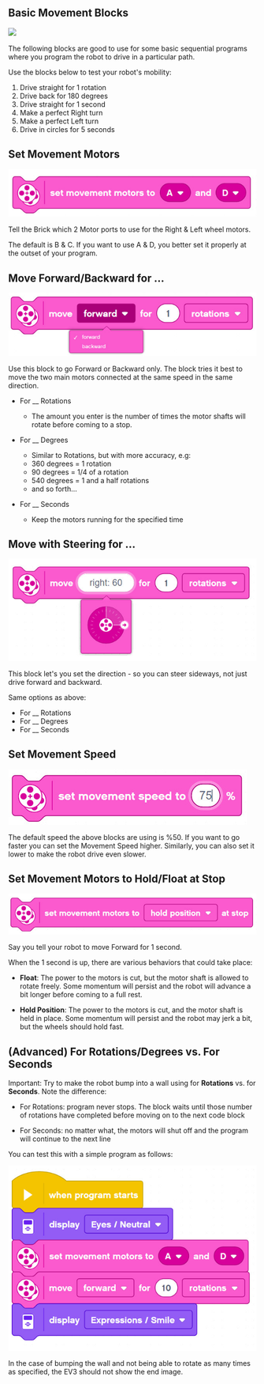 Basic Movement Blocks
---

![](images/movementtab.jpg)

The following blocks are good to use for some basic sequential programs where you program the robot to drive in a particular path.

Use the blocks below to test your robot's mobility:

1. Drive straight for 1 rotation
1. Drive back for 180 degrees
1. Drive straight for 1 second
1. Make a perfect Right turn
1. Make a perfect Left turn
1. Drive in circles for 5 seconds

## Set Movement Motors

![](images/setmovementmotors.jpg)

Tell the Brick which 2 Motor ports to use for the Right & Left wheel motors.

The default is B & C.  If you want to use A & D, you better set it properly at the outset of your program. 

## Move Forward/Backward for ...

![](images/movefwdback.jpg)

Use this block to go Forward or Backward only.
The block tries it best to move the two main motors connected at the same speed in the same direction.

- For __ Rotations
    - The amount you enter is the number of times the motor shafts will rotate before coming to a stop.  

- For __ Degrees
    - Similar to Rotations, but with more accuracy, e.g:
    - 360 degrees = 1 rotation
    - 90 degrees = 1/4 of a rotation
    - 540 degrees = 1 and a half rotations
    - and so forth...

- For __ Seconds
    - Keep the motors running for the specified time

## Move with Steering for ...

![](images/movesteering.jpg)

This block let's you set the direction - so you can steer sideways, not just drive forward and backward.

Same options as above:
- For __ Rotations
- For __ Degrees
- For __ Seconds

## Set Movement Speed

![](images/setmovementspeed.jpg)

The default speed the above blocks are using is %50.  If you want to go faster you can set the Movement Speed higher.  Similarly, you can also set it lower to make the robot drive even slower.

## Set Movement Motors to Hold/Float at Stop

![](images/setstopoption.jpg)

Say you tell your robot to move Forward for 1 second.

When the 1 second is up, there are various behaviors that could take place:

- **Float**: The power to the motors is cut, but the motor shaft is allowed to rotate freely.  Some momentum will persist and the robot will advance a bit longer before coming to a full rest.

- **Hold Position**: The power to the motors is cut, and the motor shaft is held in place.  Some momentum will persist and the robot may jerk a bit, but the wheels should hold fast.

## (Advanced) For Rotations/Degrees vs. For Seconds

Important: Try to make the robot bump into a wall using for **Rotations** vs. for **Seconds**.  Note the difference:

- For Rotations: program never stops.  The block waits until those number of rotations have completed before moving on to the next code block

- For Seconds: no matter what, the motors will shut off and the program will continue to the next line 

You can test this with a simple program as follows:

![](images/rotationsvsseconds.jpg)

In the case of bumping the wall and not being able to rotate as many times as specified, the EV3 should not show the end image.